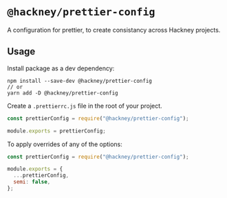 # `@hackney/prettier-config`

A configuration for prettier, to create consistancy across Hackney projects.

## Usage

Install package as a dev dependency:

```
npm install --save-dev @hackney/prettier-config
// or
yarn add -D @hackney/prettier-config
```

Create a `.prettierrc.js` file in the root of your project.

```js
const prettierConfig = require("@hackney/prettier-config");

module.exports = prettierConfig;
```

To apply overrides of any of the options:

```js
const prettierConfig = require("@hackney/prettier-config");

module.exports = {
  ...prettierConfig,
  semi: false,
};
```
